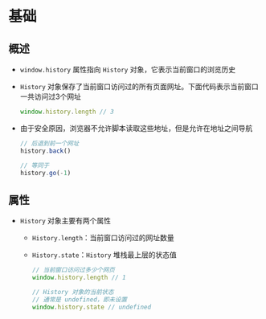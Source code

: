 # 基础

## 概述

+ `window.history` 属性指向 `History` 对象，它表示当前窗口的浏览历史

+ `History` 对象保存了当前窗口访问过的所有页面网址。下面代码表示当前窗口一共访问过3个网址

    ```js
    window.history.length // 3
    ```

+ 由于安全原因，浏览器不允许脚本读取这些地址，但是允许在地址之间导航

    ```js
    // 后退到前一个网址
    history.back()

    // 等同于
    history.go(-1)
    ```

## 属性

+ `History` 对象主要有两个属性

  + `History.length`：当前窗口访问过的网址数量

  + `History.state`：`History` 堆栈最上层的状态值

    ```js
    // 当前窗口访问过多少个网页
    window.history.length // 1

    // History 对象的当前状态
    // 通常是 undefined，即未设置
    window.history.state // undefined
    ```
